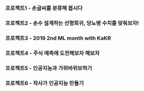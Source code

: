 ### 프로젝트1 - 손글씨를 분류해 봅시다

### 프로젝트2 - 손수 설계하는 선형회귀, 당뇨병 수치를 맞춰보자!

### 프로젝트3 - 2019 2nd ML month with KaKR

### 프로젝트4 - 주식 예측에 도전해보자 해보자

### 프로젝트5 - 인공지능과 가위바위보하기

### 프로젝트6 - 작사가 인공지능 만들기
